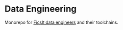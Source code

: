 # Data Engineering

Monorepo for [FicsIt data engineers](https://github.com/orgs/ficsit/teams/data-engineers) and their toolchains.
